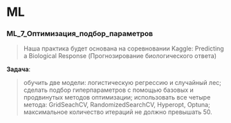 # ML
### ML_7_Оптимизация_подбор_параметров

> Наша практика будет основана на соревновании Kaggle: Predicting a Biological Response (Прогнозирование биологического ответа)

**Задача**:

> обучить две модели: логистическую регрессию и случайный лес;
> сделать подбор гиперпараметров с помощью базовых и продвинутых методов оптимизации;
> использовать все четыре метода: GridSeachCV, RandomizedSearchCV, Hyperopt, Optuna;
> максимальное количество итераций не должно превышать 50.
